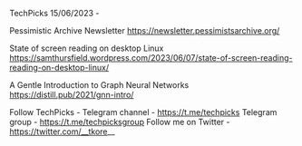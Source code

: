 TechPicks 15/06/2023 -

Pessimistic Archive Newsletter
https://newsletter.pessimistsarchive.org/

State of screen reading on desktop Linux
https://samthursfield.wordpress.com/2023/06/07/state-of-screen-reading-reading-on-desktop-linux/

A Gentle Introduction to Graph Neural Networks
https://distill.pub/2021/gnn-intro/

Follow TechPicks -
Telegram channel - https://t.me/techpicks
Telegram group - https://t.me/techpicksgroup
Follow me on Twitter - https://twitter.com/__tkore__